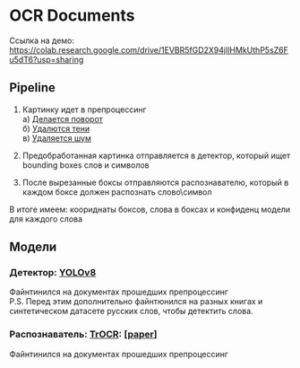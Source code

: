 #  OCR Documents

Ссылка на демо: https://colab.research.google.com/drive/1EVBR5fGD2X94jIlHMkUthP5sZ6Fu5dT6?usp=sharing
## Pipeline

1) Картинку идет в препроцессинг\
     а) [Делается поворот](https://github.com/sbrunner/deskew) \
     б) [Удалются тени](https://stackoverflow.com/questions/44752240/how-to-remove-shadow-from-scanned-images-using-opencv) \
     в) [Удаляется шум](https://stackoverflow.com/questions/62042172/how-to-remove-noise-in-image-opencv-python)
   
2) Предобработанная картинка отправляется в детектор, который ищет bounding boxes слов и символов
3) После вырезанные боксы отправляются распознавателю, который в каждом боксе должен распознать слово\символ

В итоге имеем: коориднаты боксов, слова в боксах и конфиденц модели для каждого слова

## Модели

### __Детектор__: [YOLOv8](https://docs.ultralytics.com/models/yolov8/)
Файнтинился на документах прошедших препроцессинг\
P.S. Перед этим дополнительно файнтюнился на разных книгах и синтетическом датасете русских слов, чтобы детектить слова.

### __Распознаватель__: [TrOCR](https://huggingface.co/Stealer0/trocr-base-ru_docs): [[paper](https://arxiv.org/abs/2109.10282)]
Файнтинился на документах прошедших препроцессинг

